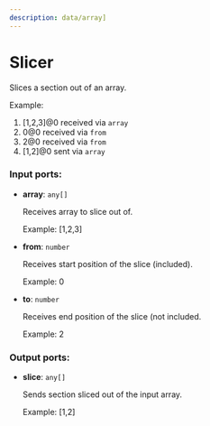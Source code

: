 ```yaml
---
description: data/array]
---
```


# Slicer

Slices a section out of an array.

Example: 
1. [1,2,3]@0 received via `array`
2. 0@0 received via `from`
3. 2@0 received via `from`
4. [1,2]@0 sent via `array`

### Input ports:

* __array__: `any[]`

    Receives array to slice out of.
    
    Example:
    [1,2,3]


* __from__: `number`

    Receives start position of the slice (included).
    
    Example:
    0


* __to__: `number`

    Receives end position of the slice (not included.
    
    Example:
    2

### Output ports:

* __slice__: `any[]`

    Sends section sliced out of the input array.
    
    Example:
    [1,2]

